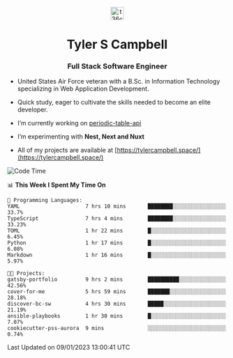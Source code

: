 <p align="center">
<a href="https://www.linkedin.com/in/t36campbell" target="blank"><img align="center" src="https://ik.imagekit.io/t36campbell/Portfolio/linkedin.png.original_m8bbGgPh6.png" alt="t36campbell" height="30" width="30" /></a>
</p>
<h1 align="center">Tyler S Campbell</h1>
<h3 align="center">Full Stack Software Engineer</h3>

* United States Air Force veteran with a B.Sc. in Information Technology specializing in Web Application Development. 

* Quick study, eager to cultivate the skills needed to become an elite developer.

* I’m currently working on [periodic-table-api](https://github.com/t36campbell/periodic-table-api)

* I’m experimenting with **Nest, Next and Nuxt**

* All of my projects are available at [https://tylercampbell.space/](https://tylercampbell.space/)

<!--START_SECTION:waka-->
![Code Time](http://img.shields.io/badge/Code%20Time-2%2C087%20hrs%2031%20mins-blue)

📊 **This Week I Spent My Time On** 

```text
💬 Programming Languages: 
YAML                     7 hrs 10 mins       ████████░░░░░░░░░░░░░░░░░   33.7% 
TypeScript               7 hrs 4 mins        ████████░░░░░░░░░░░░░░░░░   33.23% 
TOML                     1 hr 22 mins        █░░░░░░░░░░░░░░░░░░░░░░░░   6.45% 
Python                   1 hr 17 mins        █░░░░░░░░░░░░░░░░░░░░░░░░   6.08% 
Markdown                 1 hr 16 mins        █░░░░░░░░░░░░░░░░░░░░░░░░   5.97%

🐱‍💻 Projects: 
gatsby-portfolio         9 hrs 2 mins        ██████████░░░░░░░░░░░░░░░   42.56% 
cover-for-me             5 hrs 59 mins       ███████░░░░░░░░░░░░░░░░░░   28.18% 
discover-bc-sw           4 hrs 30 mins       █████░░░░░░░░░░░░░░░░░░░░   21.19% 
ansible-playbooks        1 hr 30 mins        █░░░░░░░░░░░░░░░░░░░░░░░░   7.07% 
cookiecutter-pss-aurora  9 mins              ░░░░░░░░░░░░░░░░░░░░░░░░░   0.74%

```


 Last Updated on 09/01/2023 13:00:41 UTC
<!--END_SECTION:waka-->
